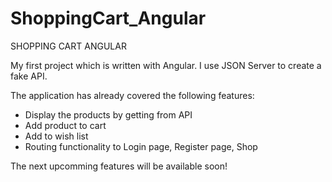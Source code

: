 # ShoppingCart_Angular

SHOPPING CART ANGULAR

My first project which is written with Angular. I use JSON Server to create a fake API.

The application has already covered the following features:
- Display the products by getting from API 
- Add product to cart
- Add to wish list
- Routing functionality to Login page, Register page, Shop

The next upcomming features will be available soon!
